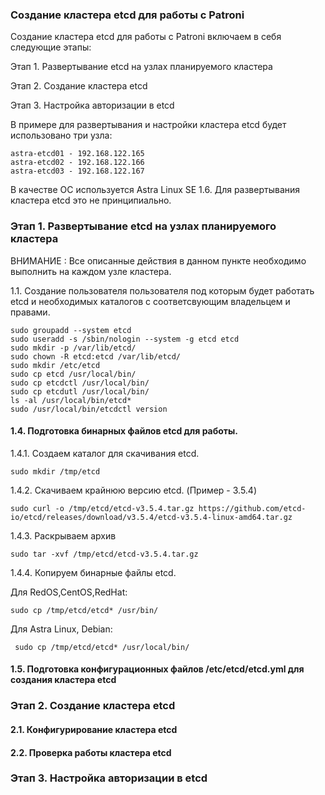 ### Создание кластера etcd для работы с Patroni
Создание кластера etcd для работы с Patroni включаем в себя следующие этапы:

Этап 1. Развертывание etcd на узлах планируемого кластера

Этап 2. Создание кластера etcd

Этап 3. Настройка авторизации в etcd

В примере для развертывания и настройки кластера etcd будет использовано три узла:

    astra-etcd01 - 192.168.122.165
    astra-etcd02 - 192.168.122.166
    astra-etcd03 - 192.168.122.167

В качестве ОС используется Astra Linux SE 1.6. Для развертывания кластера etcd это не принципиально.

### Этап 1. Развертывание etcd на узлах планируемого кластера

ВНИМАНИЕ : Все описанные действия в данном пункте необходимо выполнить на каждом узле кластера.

1.1. Создание пользователя пользователя под которым будет работать etcd и необходимых каталогов с соответсвующим владельцем и правами.

    sudo groupadd --system etcd
    sudo useradd -s /sbin/nologin --system -g etcd etcd
    sudo mkdir -p /var/lib/etcd/
    sudo chown -R etcd:etcd /var/lib/etcd/
    sudo mkdir /etc/etcd
    sudo cp etcd /usr/local/bin/
    sudo cp etcdctl /usr/local/bin/	
	sudo cp etcdutl /usr/local/bin/
	ls -al /usr/local/bin/etcd*
	sudo /usr/local/bin/etcdctl version


    
#### 1.4. Подготовка бинарных файлов etcd для работы.
1.4.1. Создаем каталог для скачивания etcd.

    sudo mkdir /tmp/etcd

1.4.2. Скачиваем крайнюю версию etcd. (Пример - 3.5.4)

    sudo curl -o /tmp/etcd/etcd-v3.5.4.tar.gz https://github.com/etcd-io/etcd/releases/download/v3.5.4/etcd-v3.5.4-linux-amd64.tar.gz
    
1.4.3. Раскрываем архив

    sudo tar -xvf /tmp/etcd/etcd-v3.5.4.tar.gz
    
1.4.4. Копируем бинарные файлы etcd.

Для RedOS,CentOS,RedHat:

    sudo cp /tmp/etcd/etcd* /usr/bin/
    
Для Astra Linux, Debian:

     sudo cp /tmp/etcd/etcd* /usr/local/bin/

#### 1.5. Подготовка конфигурационных файлов /etc/etcd/etcd.yml для создания кластера etcd





### Этап 2. Cоздание кластера etcd

#### 2.1. Конфигурирование кластера etcd

#### 2.2. Проверка работы кластера etcd

### Этап 3. Настройка авторизации в etcd


